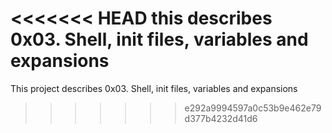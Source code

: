 <<<<<<< HEAD
this describes 0x03. Shell, init files, variables and expansions
=======
This project describes 0x03. Shell, init files, variables and expansions
>>>>>>> e292a9994597a0c53b9e462e79d377b4232d41d6
